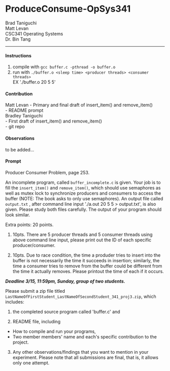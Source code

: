 # ProduceConsume-OpSys341

Brad Taniguchi  
Matt Levan  
CSC341 Operating Systems  
Dr. Bin Tang  

---

#### Instructions
1. compile with `gcc buffer.c -pthread -o buffer.o`  
2. run with `./buffer.o <sleep time> <producer threads> <consumer threads>`  
    EX './buffer.o 20 5 5'  

#### Contribution
Matt Levan 
    - Primary and final draft of insert\_item() and remove\_item()  
    - README prompt  
Bradley Taniguchi   
    - First draft of insert\_item() and remove\_item()  
    - git repo  

#### Observations
to be added...

#### Prompt
Producer Consumer Problem, page 253.

An incomplete program, called `buffer_incomplete.c` is given. Your job is 
to fill the `insert_item()` and `remove_item()`, which should use semaphores as 
well as mutex lock to synchronize producers and consumers to access the buffer 
(NOTE: The book asks to only use semaphores). An output file called 
`output.txt` , after command line input './a.out 20 5 5 > output.txt', is also 
given. Please study both files carefully. The output of your program should 
look similar.

Extra points: 20 points.

1. 10pts. There are 5 producer threads and 5 consumer threads using above 
command line input, please print out the ID of each specific producer/consumer.

2. 10pts. Due to race condition, the time a produder tries to insert into the 
buffer is not necessarily the time it succeeds in insertion; similarly, the 
time a consumer tries to remove from the buffer could be different from the 
time it actually removes. Please printout the time of each if it occurs.

***Deadline 3/15, 11:59pm, Sunday, group of two students.***

Please submit a zip file titled 
`LastNameOfFirstStudent_LastNameOfSecondStudent_341_proj3.zip`,  which includes:

1. the completed source program called 'buffer.c' and

2. README file, including
  * How to compile and run your programs, 
  * Two member members' name and each's specific contribution to the project.

3. Any other observations/findings that you want to mention in your experiment.
Please note that all submissions are final, that is, it allows only one attempt.

